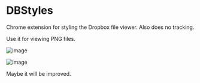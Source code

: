 # DBStyles
Chrome extension for styling the Dropbox file viewer. Also does no tracking.

Use it for viewing PNG files.

![image](https://github.com/dval/DBStyles/assets/1014630/1006b2a1-0f86-48c5-848d-3121d61a69d6)

![image](https://github.com/dval/DBStyles/assets/1014630/1fc48080-70c8-4ba0-9218-c7e6e3e23bde)

Maybe it will be improved.
